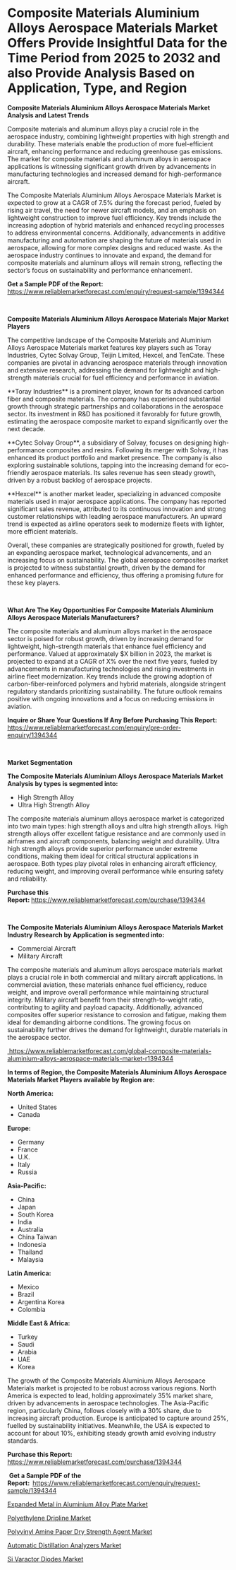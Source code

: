 <p><h1>Composite Materials Aluminium Alloys Aerospace Materials Market Offers Provide Insightful Data for the Time Period from 2025 to 2032 and also Provide Analysis Based on Application, Type, and Region</h1></p><p><strong>Composite Materials Aluminium Alloys Aerospace Materials Market Analysis and Latest Trends</strong></p>
<p><p>Composite materials and aluminum alloys play a crucial role in the aerospace industry, combining lightweight properties with high strength and durability. These materials enable the production of more fuel-efficient aircraft, enhancing performance and reducing greenhouse gas emissions. The market for composite materials and aluminum alloys in aerospace applications is witnessing significant growth driven by advancements in manufacturing technologies and increased demand for high-performance aircraft.</p><p>The Composite Materials Aluminium Alloys Aerospace Materials Market is expected to grow at a CAGR of 7.5% during the forecast period, fueled by rising air travel, the need for newer aircraft models, and an emphasis on lightweight construction to improve fuel efficiency. Key trends include the increasing adoption of hybrid materials and enhanced recycling processes to address environmental concerns. Additionally, advancements in additive manufacturing and automation are shaping the future of materials used in aerospace, allowing for more complex designs and reduced waste. As the aerospace industry continues to innovate and expand, the demand for composite materials and aluminum alloys will remain strong, reflecting the sector’s focus on sustainability and performance enhancement.</p></p>
<p><strong>Get a Sample PDF of the Report:&nbsp;</strong> <a href="https://www.reliablemarketforecast.com/enquiry/request-sample/1394344?utm_campaign=1108&utm_medium=2&utm_source=Github&utm_content=ia&utm_term=22032025&utm_id=composite-materials-aluminium-alloys-aerospace-materials">https://www.reliablemarketforecast.com/enquiry/request-sample/1394344</a></p>
<p>&nbsp;</p>
<p><strong>Composite Materials Aluminium Alloys Aerospace Materials Major Market Players</strong></p>
<p><p>The competitive landscape of the Composite Materials and Aluminium Alloys Aerospace Materials market features key players such as Toray Industries, Cytec Solvay Group, Teijin Limited, Hexcel, and TenCate. These companies are pivotal in advancing aerospace materials through innovation and extensive research, addressing the demand for lightweight and high-strength materials crucial for fuel efficiency and performance in aviation.</p><p>**Toray Industries** is a prominent player, known for its advanced carbon fiber and composite materials. The company has experienced substantial growth through strategic partnerships and collaborations in the aerospace sector. Its investment in R&D has positioned it favorably for future growth, estimating the aerospace composite market to expand significantly over the next decade.</p><p>**Cytec Solvay Group**, a subsidiary of Solvay, focuses on designing high-performance composites and resins. Following its merger with Solvay, it has enhanced its product portfolio and market presence. The company is also exploring sustainable solutions, tapping into the increasing demand for eco-friendly aerospace materials. Its sales revenue has seen steady growth, driven by a robust backlog of aerospace projects.</p><p>**Hexcel** is another market leader, specializing in advanced composite materials used in major aerospace applications. The company has reported significant sales revenue, attributed to its continuous innovation and strong customer relationships with leading aerospace manufacturers. An upward trend is expected as airline operators seek to modernize fleets with lighter, more efficient materials.</p><p>Overall, these companies are strategically positioned for growth, fueled by an expanding aerospace market, technological advancements, and an increasing focus on sustainability. The global aerospace composites market is projected to witness substantial growth, driven by the demand for enhanced performance and efficiency, thus offering a promising future for these key players.</p></p>
<p>&nbsp;</p>
<p><strong>What Are The Key Opportunities For Composite Materials Aluminium Alloys Aerospace Materials Manufacturers?</strong></p>
<p><p>The composite materials and aluminum alloys market in the aerospace sector is poised for robust growth, driven by increasing demand for lightweight, high-strength materials that enhance fuel efficiency and performance. Valued at approximately $X billion in 2023, the market is projected to expand at a CAGR of X% over the next five years, fueled by advancements in manufacturing technologies and rising investments in airline fleet modernization. Key trends include the growing adoption of carbon-fiber-reinforced polymers and hybrid materials, alongside stringent regulatory standards prioritizing sustainability. The future outlook remains positive with ongoing innovations and a focus on reducing emissions in aviation.</p></p>
<p><strong>Inquire or Share Your Questions If Any Before Purchasing This Report:</strong> <a href="https://www.reliablemarketforecast.com/enquiry/pre-order-enquiry/1394344?utm_campaign=1108&utm_medium=2&utm_source=Github&utm_content=ia&utm_term=22032025&utm_id=composite-materials-aluminium-alloys-aerospace-materials">https://www.reliablemarketforecast.com/enquiry/pre-order-enquiry/1394344</a></p>
<p>&nbsp;</p>
<p><strong>Market Segmentation</strong></p>
<p><strong>The Composite Materials Aluminium Alloys Aerospace Materials Market Analysis by types is segmented into:</strong></p>
<p><ul><li>High Strength Alloy</li><li>Ultra High Strength Alloy</li></ul></p>
<p><p>The composite materials aluminum alloys aerospace market is categorized into two main types: high strength alloys and ultra high strength alloys. High strength alloys offer excellent fatigue resistance and are commonly used in airframes and aircraft components, balancing weight and durability. Ultra high strength alloys provide superior performance under extreme conditions, making them ideal for critical structural applications in aerospace. Both types play pivotal roles in enhancing aircraft efficiency, reducing weight, and improving overall performance while ensuring safety and reliability.</p></p>
<p><strong>Purchase this Report:&nbsp;</strong><a href="https://www.reliablemarketforecast.com/purchase/1394344?utm_campaign=1108&utm_medium=2&utm_source=Github&utm_content=ia&utm_term=22032025&utm_id=composite-materials-aluminium-alloys-aerospace-materials">https://www.reliablemarketforecast.com/purchase/1394344</a></p>
<p>&nbsp;</p>
<p><strong>The Composite Materials Aluminium Alloys Aerospace Materials Market Industry Research by Application is segmented into:</strong></p>
<p><ul><li>Commercial Aircraft</li><li>Military Aircraft</li></ul></p>
<p><p>The composite materials and aluminum alloys aerospace materials market plays a crucial role in both commercial and military aircraft applications. In commercial aviation, these materials enhance fuel efficiency, reduce weight, and improve overall performance while maintaining structural integrity. Military aircraft benefit from their strength-to-weight ratio, contributing to agility and payload capacity. Additionally, advanced composites offer superior resistance to corrosion and fatigue, making them ideal for demanding airborne conditions. The growing focus on sustainability further drives the demand for lightweight, durable materials in the aerospace sector.</p></p>
<p><a href="https://www.reliablemarketforecast.com/global-composite-materials-aluminium-alloys-aerospace-materials-market-r1394344?utm_campaign=1108&utm_medium=2&utm_source=Github&utm_content=ia&utm_term=22032025&utm_id=composite-materials-aluminium-alloys-aerospace-materials">&nbsp;https://www.reliablemarketforecast.com/global-composite-materials-aluminium-alloys-aerospace-materials-market-r1394344</a></p>
<p><strong>In terms of Region, the Composite Materials Aluminium Alloys Aerospace Materials Market Players available by Region are:</strong></p>
<p>
    <p> <strong> North America: </strong>
        <ul>
            <li>United States</li>
            <li>Canada</li>
        </ul>
        </p> 
    <p> <strong> Europe: </strong>
        <ul>
            <li>Germany</li>
            <li>France</li>
            <li>U.K.</li>
            <li>Italy</li>
            <li>Russia</li>
        </ul>
        </p> 
    <p> <strong> Asia-Pacific: </strong>
        <ul>
            <li>China</li>
            <li>Japan</li>
            <li>South Korea</li>
            <li>India</li>
            <li>Australia</li>
            <li>China Taiwan</li>
            <li>Indonesia</li>
            <li>Thailand</li>
            <li>Malaysia</li>
        </ul>
        </p> 
    <p> <strong> Latin America: </strong>
        <ul>
            <li>Mexico</li>
            <li>Brazil</li>
            <li>Argentina Korea</li>
            <li>Colombia</li>
        </ul>
        </p> 
    <p> <strong> Middle East & Africa: </strong>
        <ul>
            <li>Turkey</li>
            <li>Saudi</li>
            <li>Arabia</li>
            <li>UAE</li>
            <li>Korea</li>
        </ul>
    </p>
    </p>
<p><p>The growth of the Composite Materials Aluminium Alloys Aerospace Materials market is projected to be robust across various regions. North America is expected to lead, holding approximately 35% market share, driven by advancements in aerospace technologies. The Asia-Pacific region, particularly China, follows closely with a 30% share, due to increasing aircraft production. Europe is anticipated to capture around 25%, fuelled by sustainability initiatives. Meanwhile, the USA is expected to account for about 10%, exhibiting steady growth amid evolving industry standards.</p></p>
<p><strong>Purchase this Report: </strong><a href="https://www.reliablemarketforecast.com/purchase/1394344?utm_campaign=1108&utm_medium=2&utm_source=Github&utm_content=ia&utm_term=22032025&utm_id=composite-materials-aluminium-alloys-aerospace-materials">https://www.reliablemarketforecast.com/purchase/1394344</a></p>
<p>&nbsp;<strong>Get a Sample PDF of the Report:&nbsp;&nbsp;</strong><a href="https://www.reliablemarketforecast.com/enquiry/request-sample/1394344?utm_campaign=1108&utm_medium=2&utm_source=Github&utm_content=ia&utm_term=22032025&utm_id=composite-materials-aluminium-alloys-aerospace-materials">https://www.reliablemarketforecast.com/enquiry/request-sample/1394344</a></p>
<p><strong></strong></p>
<p><p><a href="https://github.com/firdwsermald/Market-Research-Report-List-1/blob/main/expanded-metal-in-aluminium-alloy-plate-market.md?utm_campaign=1108&utm_medium=2&utm_source=Github&utm_content=ia&utm_term=22032025&utm_id=composite-materials-aluminium-alloys-aerospace-materials">Expanded Metal in Aluminium Alloy Plate Market</a></p><p><a href="https://github.com/fontshatintj/Market-Research-Report-List-1/blob/main/polyethylene-dripline-market.md?utm_campaign=1108&utm_medium=2&utm_source=Github&utm_content=ia&utm_term=22032025&utm_id=composite-materials-aluminium-alloys-aerospace-materials">Polyethylene Dripline Market</a></p><p><a href="https://github.com/etapaqanee/Market-Research-Report-List-1/blob/main/polyvinyl-amine-paper-dry-strength-agent-market.md?utm_campaign=1108&utm_medium=2&utm_source=Github&utm_content=ia&utm_term=22032025&utm_id=composite-materials-aluminium-alloys-aerospace-materials">Polyvinyl Amine Paper Dry Strength Agent Market</a></p><p><a href="https://github.com/wilzeryammy/Market-Research-Report-List-1/blob/main/automatic-distillation-analyzers-market.md?utm_campaign=1108&utm_medium=2&utm_source=Github&utm_content=ia&utm_term=22032025&utm_id=composite-materials-aluminium-alloys-aerospace-materials">Automatic Distillation Analyzers Market</a></p><p><a href="https://github.com/winjelequegt/Market-Research-Report-List-1/blob/main/si-varactor-diodes-market.md?utm_campaign=1108&utm_medium=2&utm_source=Github&utm_content=ia&utm_term=22032025&utm_id=composite-materials-aluminium-alloys-aerospace-materials">Si Varactor Diodes Market</a></p></p>